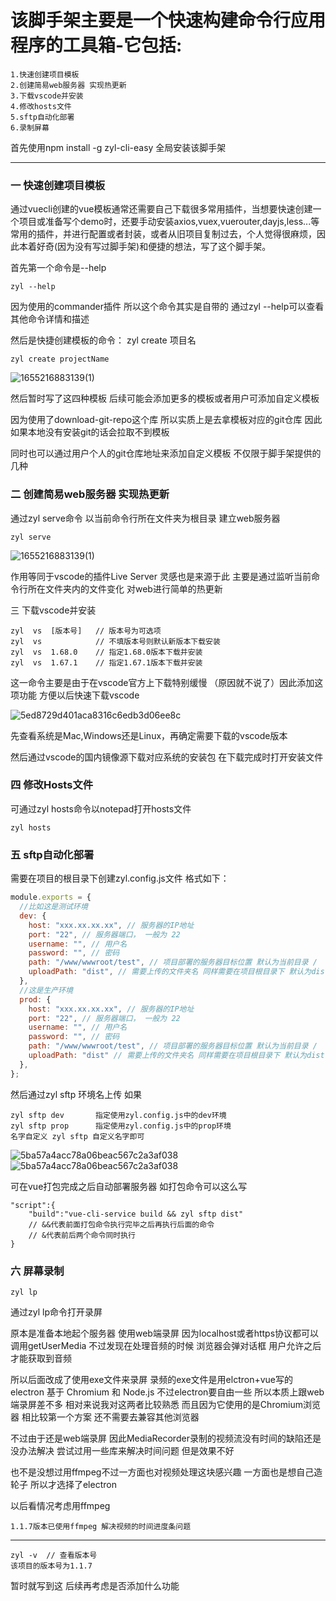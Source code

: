 # 该脚手架主要是一个快速构建命令行应用程序的工具箱-它包括:

```
1.快速创建项目模板
2.创建简易web服务器 实现热更新
3.下载vscode并安装
4.修改hosts文件
5.sftp自动化部署
6.录制屏幕
```

首先使用npm install -g zyl-cli-easy 全局安装该脚手架

---

### 一 快速创建项目模板

通过vuecli创建的vue模板通常还需要自己下载很多常用插件，当想要快速创建一个项目或准备写个demo时，还要手动安装axios,vuex,vuerouter,dayjs,less...等常用的插件，并进行配置或者封装，或者从旧项目复制过去，个人觉得很麻烦，因此本着好奇(因为没有写过脚手架)和便捷的想法，写了这个脚手架。

首先第一个命令是--help 

```
zyl --help
```

因为使用的commander插件 所以这个命令其实是自带的 通过zyl --help可以查看其他命令详情和描述

然后是快捷创建模板的命令： zyl  create 项目名

```
zyl create projectName
```

![1655216883139(1)](http://110.40.226.129/img/default/01.png)

然后暂时写了这四种模板 后续可能会添加更多的模板或者用户可添加自定义模板

因为使用了download-git-repo这个库 所以实质上是去拿模板对应的git仓库 因此如果本地没有安装git的话会拉取不到模板

同时也可以通过用户个人的git仓库地址来添加自定义模板 不仅限于脚手架提供的几种

### 二 创建简易web服务器 实现热更新

通过zyl  serve命令 以当前命令行所在文件夹为根目录 建立web服务器

```
zyl serve
```

![1655216883139(1)](http://110.40.226.129/img/default/03.png)

作用等同于vscode的插件Live Server 灵感也是来源于此 主要是通过监听当前命令行所在文件夹内的文件变化 对web进行简单的热更新

三  下载vscode并安装

```
zyl  vs  [版本号]   // 版本号为可选项
zyl  vs            // 不填版本号则默认新版本下载安装
zyl  vs  1.68.0    // 指定1.68.0版本下载并安装
zyl  vs  1.67.1    // 指定1.67.1版本下载并安装
```

这一命令主要是由于在vscode官方上下载特别缓慢 （原因就不说了）因此添加这项功能  方便以后快速下载vscode

![5ed8729d401aca8316c6edb3d06ee8c](http://110.40.226.129/img/default/02.png)

先查看系统是Mac,Windows还是Linux，再确定需要下载的vscode版本

然后通过vscode的国内镜像源下载对应系统的安装包 在下载完成时打开安装文件

### 四 修改Hosts文件

可通过zyl hosts命令以notepad打开hosts文件 

```
zyl hosts
```

### 五  sftp自动化部署

需要在项目的根目录下创建zyl.config.js文件  格式如下：

```zyl.config.js
module.exports = {
  //比如这是测试环境
  dev: {
    host: "xxx.xx.xx.xx", // 服务器的IP地址
    port: "22", // 服务器端口， 一般为 22
    username: "", // 用户名
    password: "", // 密码
    path: "/www/wwwroot/test", // 项目部署的服务器目标位置 默认为当前目录 /
    uploadPath: "dist", // 需要上传的文件夹名 同样需要在项目根目录下 默认为dist
  },
  //这是生产环境
  prod: {
    host: "xxx.xx.xx.xx", // 服务器的IP地址
    port: "22", // 服务器端口， 一般为 22
    username: "", // 用户名
    password: "", // 密码
    path: "/www/wwwroot/test", // 项目部署的服务器目标位置 默认为当前目录 /
    uploadPath: "dist" // 需要上传的文件夹名 同样需要在项目根目录下 默认为dist
  },
};
```

然后通过zyl sftp 环境名上传  如果

```
zyl sftp dev       指定使用zyl.config.js中的dev环境
zyl sftp prop      指定使用zyl.config.js中的prop环境
名字自定义 zyl sftp 自定义名字即可
```

![5ba57a4acc78a06beac567c2a3af038](http://110.40.226.129/img/default/04.jpg)
![5ba57a4acc78a06beac567c2a3af038](http://110.40.226.129/img/default/05.jpg)

可在vue打包完成之后自动部署服务器 如打包命令可以这么写

```
"script":{
    "build":"vue-cli-service build && zyl sftp dist"   
    // &&代表前面打包命令执行完毕之后再执行后面的命令
    // &代表前后两个命令同时执行
}
```

### 六 屏幕录制

```
zyl lp 
```

通过zyl lp命令打开录屏

原本是准备本地起个服务器 使用web端录屏 因为localhost或者https协议都可以调用getUserMedia  不过发现在处理音频的时候 浏览器会弹对话框 用户允许之后才能获取到音频

所以后面改成了使用exe文件来录屏 录频的exe文件是用elctron+vue写的 electron 基于 Chromium 和 Node.js 不过electron要自由一些 所以本质上跟web端录屏差不多 相对来说我对这两者比较熟悉   而且因为它使用的是Chromium浏览器 相比较第一个方案 还不需要去兼容其他浏览器   

不过由于还是web端录屏 因此MediaRecorder录制的视频流没有时间的缺陷还是没办法解决 尝试过用一些库来解决时间问题 但是效果不好

也不是没想过用ffmpeg不过一方面也对视频处理这块感兴趣 一方面也是想自己造轮子 所以才选择了electron

以后看情况考虑用ffmpeg

```ffmpeg
1.1.7版本已使用ffmpeg 解决视频的时间进度条问题
```

---

```
zyl -v  // 查看版本号
该项目的版本号为1.1.7
```

暂时就写到这 后续再考虑是否添加什么功能
